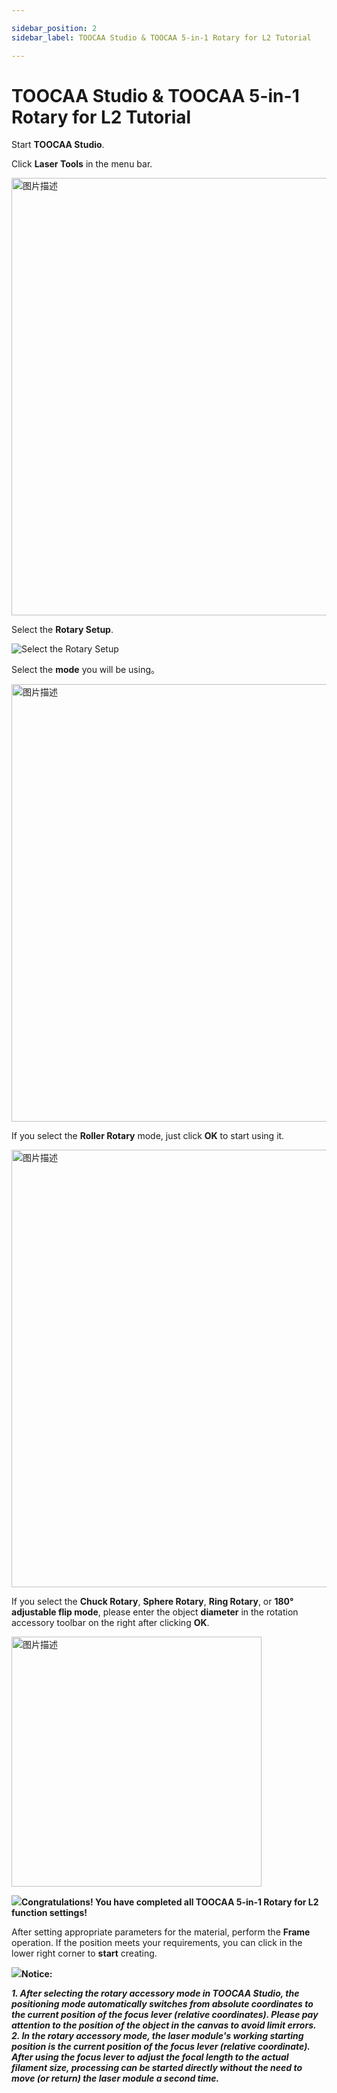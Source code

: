 ```yaml
---

sidebar_position: 2
sidebar_label: TOOCAA Studio & TOOCAA 5-in-1 Rotary for L2 Tutorial

---
```


# TOOCAA Studio & TOOCAA 5-in-1 Rotary for L2 Tutorial
Start **TOOCAA Studio**.

Click **Laser Tools** in the menu bar.

<img src="http://wiki-toocaa.oss-cn-hongkong.aliyuncs.com/TOOCAA%20Studio/%E6%97%8B%E8%BD%AC%E9%85%8D%E4%BB%B6/%E6%97%8B%E8%BD%AC%E9%85%8D%E4%BB%B61.png" alt="图片描述" width="700" />

Select the **Rotary Setup**.

![Select the Rotary Setup](http://wiki-toocaa.oss-cn-hongkong.aliyuncs.com/TOOCAA%20Studio/%E6%97%8B%E8%BD%AC%E9%85%8D%E4%BB%B6/%E6%97%8B%E8%BD%AC%E9%85%8D%E4%BB%B62.png)

Select the **mode** you will be using。

<img src="http://wiki-toocaa.oss-cn-hongkong.aliyuncs.com/TOOCAA%20Studio/%E6%97%8B%E8%BD%AC%E9%85%8D%E4%BB%B6/%E6%97%8B%E8%BD%AC%E9%85%8D%E4%BB%B6%E5%BC%B9%E7%AA%971.png" alt="图片描述" width="700" />

If you select the **Roller Rotary** mode, just click **OK** to start using it.

<img src="http://wiki-toocaa.oss-cn-hongkong.aliyuncs.com/TOOCAA%20Studio/%E6%97%8B%E8%BD%AC%E9%85%8D%E4%BB%B6/%E6%97%8B%E8%BD%AC%E9%85%8D%E4%BB%B6%E5%BC%B9%E7%AA%972.png" alt="图片描述" width="700" />

If you select the **Chuck Rotary**, **Sphere Rotary**, **Ring Rotary**, or **180° adjustable flip mode**, please enter the object **diameter** in the rotation accessory toolbar on the right after clicking **OK**.

<img src="http://wiki-toocaa.oss-cn-hongkong.aliyuncs.com/TOOCAA%20Studio/%E6%97%8B%E8%BD%AC%E9%85%8D%E4%BB%B6/%E6%97%8B%E8%BD%AC%E9%85%8D%E4%BB%B6%E8%AE%BE%E7%BD%AE.png" alt="图片描述" width="400" />

![](http://wiki-toocaa.oss-cn-hongkong.aliyuncs.com/tips.png)**Congratulations! You have completed all TOOCAA 5-in-1 Rotary for L2 function settings!**

After setting appropriate parameters for the material, perform the **Frame** operation. If the position meets your requirements, you can click in the lower right corner to **start** creating.

![](http://wiki-toocaa.oss-cn-hongkong.aliyuncs.com/tips.png)**Notice:**

_**1. After selecting the rotary accessory mode in TOOCAA Studio, the positioning mode automatically switches from absolute coordinates to the current position of the focus lever (relative coordinates). Please pay attention to the position of the object in the canvas to avoid limit errors.**_  <br/>
_**2. In the rotary accessory mode, the laser module's working starting position is the current position of the focus lever (relative coordinate). After using the focus lever to adjust the focal length to the actual filament size, processing can be started directly without the need to move (or return) the laser module a second time.**_
